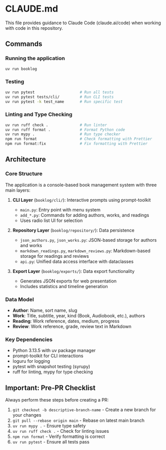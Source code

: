 # CLAUDE.md

This file provides guidance to Claude Code (claude.ai/code) when working with code in this repository.

## Commands

### Running the application

```bash
uv run booklog
```

### Testing

```bash
uv run pytest                    # Run all tests
uv run pytest tests/cli/         # Run CLI tests
uv run pytest -k test_name       # Run specific test
```

### Linting and Type Checking

```bash
uv run ruff check .              # Run linter
uv run ruff format .             # Format Python code
uv run mypy .                    # Run type checker
npm run format                   # Check formatting with Prettier
npm run format:fix               # Fix formatting with Prettier
```

## Architecture

### Core Structure

The application is a console-based book management system with three main layers:

1. **CLI Layer** (`booklog/cli/`): Interactive prompts using prompt-toolkit
   - `main.py`: Entry point with menu system
   - `add_*.py`: Commands for adding authors, works, and readings
   - Uses radio list UI for selection

2. **Repository Layer** (`booklog/repository/`): Data persistence
   - `json_authors.py`, `json_works.py`: JSON-based storage for authors and works
   - `markdown_readings.py`, `markdown_reviews.py`: Markdown-based storage for readings and reviews
   - `api.py`: Unified data access interface with dataclasses

3. **Export Layer** (`booklog/exports/`): Data export functionality
   - Generates JSON exports for web presentation
   - Includes statistics and timeline generation

### Data Model

- **Author**: Name, sort name, slug
- **Work**: Title, subtitle, year, kind (Book, Audiobook, etc.), authors
- **Reading**: Work reference, dates, medium, progress
- **Review**: Work reference, grade, review text in Markdown

### Key Dependencies

- Python 3.13.5 with uv package manager
- prompt-toolkit for CLI interactions
- loguru for logging
- pytest with snapshot testing (syrupy)
- ruff for linting, mypy for type checking

## Important: Pre-PR Checklist

Always perform these steps before creating a PR:

1. `git checkout -b descriptive-branch-name` - Create a new branch for your changes
2. `git pull --rebase origin main` - Rebase on latest main branch
3. `uv run mypy .` - Ensure type safety
4. `uv run ruff check .` - Check for linting issues
5. `npm run format` - Verify formatting is correct
6. `uv run pytest` - Ensure all tests pass
